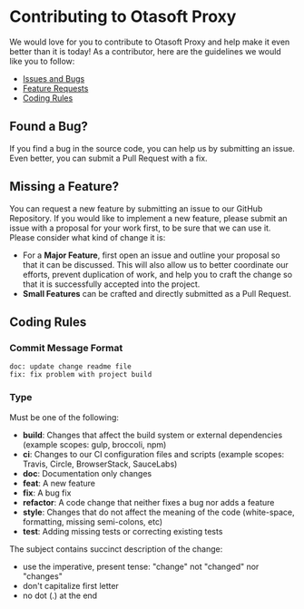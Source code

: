 # Contributing to Otasoft Proxy

We would love for you to contribute to Otasoft Proxy and help make it even better than it is
today! As a contributor, here are the guidelines we would like you to follow:

- [Issues and Bugs](#issue)
- [Feature Requests](#feature)
- [Coding Rules](#rules)

## <a name="issue"></a> Found a Bug?

If you find a bug in the source code, you can help us by submitting an issue. Even better, you can submit a Pull Request with a fix.

## <a name="feature"></a> Missing a Feature?

You can request a new feature by submitting an issue to our GitHub
Repository. If you would like to implement a new feature, please submit an issue with
a proposal for your work first, to be sure that we can use it.
Please consider what kind of change it is:

- For a **Major Feature**, first open an issue and outline your proposal so that it can be
  discussed. This will also allow us to better coordinate our efforts, prevent duplication of work,
  and help you to craft the change so that it is successfully accepted into the project.
- **Small Features** can be crafted and directly submitted as a Pull Request.

## <a name="rules"></a> Coding Rules
### Commit Message Format
```
doc: update change readme file
fix: fix problem with project build
```

### Type

Must be one of the following:

- **build**: Changes that affect the build system or external dependencies (example scopes: gulp, broccoli, npm)
- **ci**: Changes to our CI configuration files and scripts (example scopes: Travis, Circle, BrowserStack, SauceLabs)
- **doc**: Documentation only changes
- **feat**: A new feature
- **fix**: A bug fix
- **refactor**: A code change that neither fixes a bug nor adds a feature
- **style**: Changes that do not affect the meaning of the code (white-space, formatting, missing semi-colons, etc)
- **test**: Adding missing tests or correcting existing tests

The subject contains succinct description of the change:

- use the imperative, present tense: "change" not "changed" nor "changes"
- don't capitalize first letter
- no dot (.) at the end



